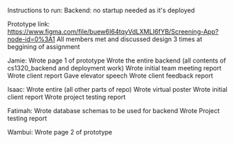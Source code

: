 Instructions to run:
Backend: no startup needed as it's deployed

Prototype link: https://www.figma.com/file/buew6I64tqyVdLXMLI6fYB/Screening-App?node-id=0%3A1
All members met and discussed design 3 times at beggining of assignment


Jamie:
	Wrote page 1 of prototype
	Wrote the entire backend (all contents of cs1320_backend and deployment work)
	Wrote initial team meeting report
	Wrote client report
	Gave elevator speech 
	Wrote client feedback report

Isaac:
	Wrote entire (all other parts of repo)
	Wrote virtual poster
	Wrote initial client report
	Wrote project testing report


Fatimah:
	Wrote database schemas to be used for backend
	Wrote Project testing report

Wambui:
	Wrote page 2 of prototype

